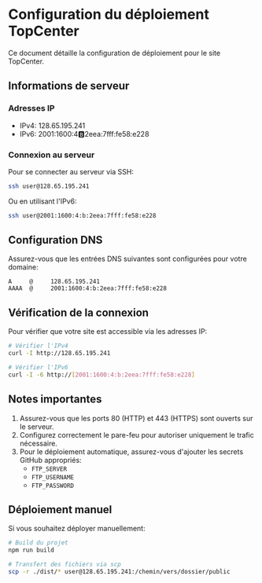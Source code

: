 
# Configuration du déploiement TopCenter

Ce document détaille la configuration de déploiement pour le site TopCenter.

## Informations de serveur

### Adresses IP
- IPv4: 128.65.195.241
- IPv6: 2001:1600:4:b:2eea:7fff:fe58:e228

### Connexion au serveur
Pour se connecter au serveur via SSH:
```bash
ssh user@128.65.195.241
```

Ou en utilisant l'IPv6:
```bash
ssh user@2001:1600:4:b:2eea:7fff:fe58:e228
```

## Configuration DNS

Assurez-vous que les entrées DNS suivantes sont configurées pour votre domaine:

```
A     @     128.65.195.241
AAAA  @     2001:1600:4:b:2eea:7fff:fe58:e228
```

## Vérification de la connexion

Pour vérifier que votre site est accessible via les adresses IP:

```bash
# Vérifier l'IPv4
curl -I http://128.65.195.241

# Vérifier l'IPv6
curl -I -6 http://[2001:1600:4:b:2eea:7fff:fe58:e228]
```

## Notes importantes

1. Assurez-vous que les ports 80 (HTTP) et 443 (HTTPS) sont ouverts sur le serveur.
2. Configurez correctement le pare-feu pour autoriser uniquement le trafic nécessaire.
3. Pour le déploiement automatique, assurez-vous d'ajouter les secrets GitHub appropriés:
   - `FTP_SERVER`
   - `FTP_USERNAME`
   - `FTP_PASSWORD`

## Déploiement manuel

Si vous souhaitez déployer manuellement:

```bash
# Build du projet
npm run build

# Transfert des fichiers via scp
scp -r ./dist/* user@128.65.195.241:/chemin/vers/dossier/public
```
